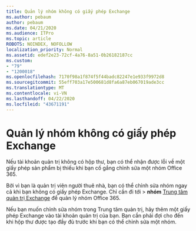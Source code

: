 ```yaml
---
title: Quản lý nhóm không có giấy phép Exchange
ms.author: pebaum
author: pebaum
ms.date: 04/21/2020
ms.audience: ITPro
ms.topic: article
ROBOTS: NOINDEX, NOFOLLOW
localization_priority: Normal
ms.assetid: edef2e23-72cf-4a76-8a51-0b26182187cc
ms.custom:
- "79"
- "1200018"
ms.openlocfilehash: 7170f98a1f874f5f44badc82247e1e933f9972d8
ms.sourcegitcommit: 55eff703a17e500681d8fa6a87eb067019ade3cc
ms.translationtype: MT
ms.contentlocale: vi-VN
ms.lasthandoff: 04/22/2020
ms.locfileid: "43671191"
---
```

# <a name="manage-a-group-without-an-exchange-license"></a>Quản lý nhóm không có giấy phép Exchange

Nếu tài khoản quản trị không có hộp thư, bạn có thể nhận được lỗi về một giấy phép sản phẩm bị thiếu khi bạn cố gắng chỉnh sửa một nhóm Office 365.
  
Bởi vì bạn là quản trị viên người thuê nhà, bạn có thể chỉnh sửa nhóm ngay cả khi bạn không có giấy phép Exchange. Chỉ cần đi tới \> **nhóm** [Trung tâm quản trị Exchange](https://outlook.office365.com/ecp.aspx) để quản lý nhóm Office 365.
  
Nếu bạn muốn chỉnh sửa nhóm trong Trung tâm quản trị, hãy thêm một giấy phép Exchange vào tài khoản quản trị của bạn. Bạn cần phải đợi cho đến khi hộp thư được tạo đầy đủ trước khi bạn có thể chỉnh sửa một nhóm.
  